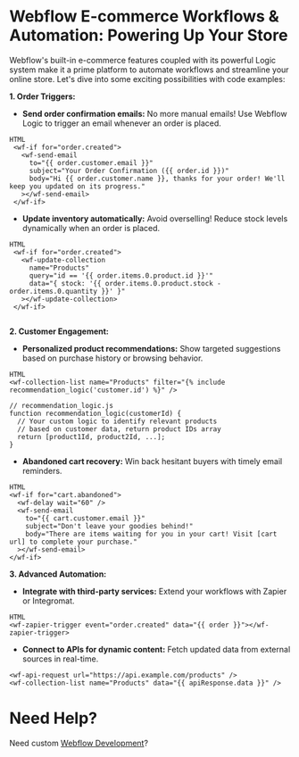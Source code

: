 # Webflow E-commerce Workflows & Automation: Powering Up Your Store

Webflow's built-in e-commerce features coupled with its powerful Logic system make it a prime platform to automate workflows and streamline your online store. Let's dive into some exciting possibilities with code examples:

**1. Order Triggers:**
   - **Send order confirmation emails:** No more manual emails! Use Webflow Logic to trigger an email whenever an order is placed.
   ```
   HTML
    <wf-if for="order.created">
      <wf-send-email
        to="{{ order.customer.email }}"
        subject="Your Order Confirmation ({{ order.id }})"
        body="Hi {{ order.customer.name }}, thanks for your order! We'll keep you updated on its progress."
      ></wf-send-email>
    </wf-if>

   ```
   - **Update inventory automatically:** Avoid overselling! Reduce stock levels dynamically when an order is placed.
   ```
   HTML
    <wf-if for="order.created">
      <wf-update-collection
        name="Products"
        query="id == '{{ order.items.0.product.id }}'"
        data="{ stock: '{{ order.items.0.product.stock - order.items.0.quantity }}' }"
      ></wf-update-collection>
    </wf-if>


   ```
**2. Customer Engagement:**
  - **Personalized product recommendations:** Show targeted suggestions based on purchase history or browsing behavior.
  ```
  HTML
<wf-collection-list name="Products" filter="{% include recommendation_logic('customer.id') %}" />

  // recommendation_logic.js
  function recommendation_logic(customerId) {
    // Your custom logic to identify relevant products
    // based on customer data, return product IDs array
    return [product1Id, product2Id, ...];
  }
  ```
  - **Abandoned cart recovery:** Win back hesitant buyers with timely email reminders.
  ```
  HTML
  <wf-if for="cart.abandoned">
    <wf-delay wait="60" />
    <wf-send-email
      to="{{ cart.customer.email }}"
      subject="Don't leave your goodies behind!"
      body="There are items waiting for you in your cart! Visit [cart url] to complete your purchase."
    ></wf-send-email>
  </wf-if>

  ```

**3. Advanced Automation:**
  - **Integrate with third-party services:** Extend your workflows with Zapier or Integromat.
  ```
  HTML
  <wf-zapier-trigger event="order.created" data="{{ order }}"></wf-zapier-trigger>
  ```
   - **Connect to APIs for dynamic content:** Fetch updated data from external sources in real-time.
  ```
  <wf-api-request url="https://api.example.com/products" />
  <wf-collection-list name="Products" data="{{ apiResponse.data }}" />
  ```

# Need Help?
Need custom [Webflow Development](https://epyc.in/)?
